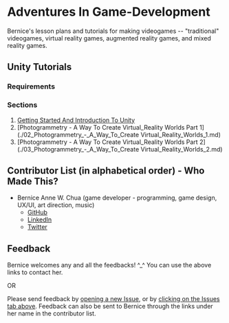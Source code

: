 # Adventures In Game-Development
Bernice's lesson plans and tutorials for making videogames -- "traditional" videogames, virtual reality games, augmented reality games, and mixed reality games.

## Unity Tutorials

### Requirements

### Sections
1) [Getting Started And Introduction To Unity](./01_Getting_Started_And_Introduction_To_Unity.md)
2) [Photogrammetry - A Way To Create Virtual_Reality Worlds Part 1](./02_Photogrammetry_-_A_Way_To_Create Virtual_Reality_Worlds_1.md)
3) [Photogrammetry - A Way To Create Virtual_Reality Worlds Part 2](./03_Photogrammetry_-_A_Way_To_Create Virtual_Reality_Worlds_2.md)



## Contributor List (in alphabetical order) - Who Made This?
- Bernice Anne W. Chua (game developer - programming, game design, UX/UI, art direction, music)
  - [GitHub](https://github.com/BerniceChua)
  - [LinkedIn](https://linkedin.com/in/bernicechua415)
  - [Twitter](https://twitter.com/ChuaBernice)



## Feedback
Bernice welcomes any and all the feedbacks! ^_^  You can use the above links to contact her.

OR

Please send feedback by [opening a new Issue](https://github.com/BerniceChua/Adventures_In_Game-Development/issues/new), or by [clicking on the Issues tab above](https://github.com/BerniceChua/Adventures_In_Game-Development/issues).  Feedback can also be sent to Bernice through the links under her name in the contributor list.
